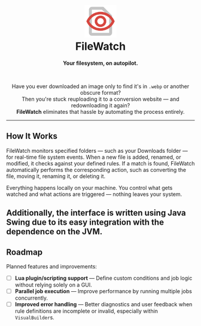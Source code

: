 <div align="center">

<h1 align="center">
  <img src="./src/main/resources/logo.png" width="86"/><br/>
  FileWatch
</h1>

<b>Your filesystem, on autopilot.</b>

<br/>

<p align="center">
Have you ever downloaded an image only to find it's in <code>.webp</code> or another obscure format?<br/>
Then you're stuck reuploading it to a conversion website — and redownloading it again?<br/>
<b>FileWatch</b> eliminates that hassle by automating the process entirely.
</p>

</div>

---

## How It Works

FileWatch monitors specified folders — such as your Downloads folder — for real-time file system events. When a new file
is added, renamed, or modified, it checks against your defined rules. If a match is found, FileWatch automatically
performs the corresponding action, such as converting the file, moving it, renaming it, or deleting it.

Everything happens locally on your machine. You control what gets watched and what actions are triggered — nothing
leaves your system.

Additionally, the interface is written using Java Swing due to its easy integration with the dependence on the JVM.
---

## Roadmap

Planned features and improvements:

- [ ] **Lua plugin/scripting support** — Define custom conditions and job logic without relying solely on a GUI.
- [ ] **Parallel job execution** — Improve performance by running multiple jobs concurrently.
- [ ] **Improved error handling** — Better diagnostics and user feedback when rule definitions are incomplete or
  invalid, especially within `VisualBuilder`s.
